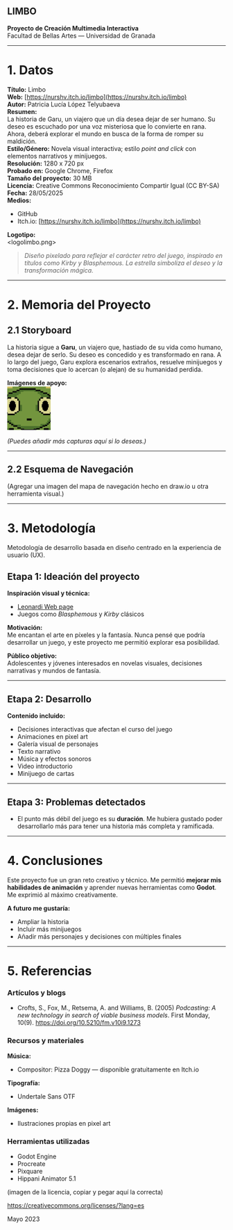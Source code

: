 ## LIMBO

**Proyecto de Creación Multimedia Interactiva**  
Facultad de Bellas Artes — Universidad de Granada

---

# 1. Datos

**Título:** Limbo  
**Web:** [https://nurshv.itch.io/limbo](https://nurshv.itch.io/limbo)  
**Autor:** Patricia Lucía López Telyubaeva  
**Resumen:**  
La historia de Garu, un viajero que un día desea dejar de ser humano. Su deseo es escuchado por una voz misteriosa que lo convierte en rana. Ahora, deberá explorar el mundo en busca de la forma de romper su maldición.  
**Estilo/Género:** Novela visual interactiva; estilo *point and click* con elementos narrativos y minijuegos.  
**Resolución:** 1280 x 720 px  
**Probado en:** Google Chrome, Firefox  
**Tamaño del proyecto:** 30 MB  
**Licencia:** Creative Commons Reconocimiento Compartir Igual (CC BY-SA)  
**Fecha:** 28/05/2025  
**Medios:**
- GitHub  
- Itch.io: [https://nurshv.itch.io/limbo](https://nurshv.itch.io/limbo)

**Logotipo:**  
<logolimbo.png>

> *Diseño pixelado para reflejar el carácter retro del juego, inspirado en títulos como Kirby y Blasphemous. La estrella simboliza el deseo y la transformación mágica.*

---

# 2. Memoria del Proyecto

## 2.1 Storyboard

La historia sigue a **Garu**, un viajero que, hastiado de su vida como humano, desea dejar de serlo. Su deseo es concedido y es transformado en rana. A lo largo del juego, Garu explora escenarios extraños, resuelve minijuegos y toma decisiones que lo acercan (o alejan) de su humanidad perdida.

**Imágenes de apoyo:**  
<img src="iconolimbo.jpg" alt="garu rana" height="100">

*(Puedes añadir más capturas aquí si lo deseas.)*

---

## 2.2 Esquema de Navegación

(Agregar una imagen del mapa de navegación hecho en draw.io u otra herramienta visual.)

---

# 3. Metodología

Metodología de desarrollo basada en diseño centrado en la experiencia de usuario (UX).

## Etapa 1: Ideación del proyecto

**Inspiración visual y técnica:**
- [Leonardi Web page](http://www.rleonardi.com/interactive-resume/)
- Juegos como *Blasphemous* y *Kirby* clásicos

**Motivación:**  
Me encantan el arte en píxeles y la fantasía. Nunca pensé que podría desarrollar un juego, y este proyecto me permitió explorar esa posibilidad.

**Público objetivo:**  
Adolescentes y jóvenes interesados en novelas visuales, decisiones narrativas y mundos de fantasía.

---

## Etapa 2: Desarrollo

**Contenido incluido:**
- Decisiones interactivas que afectan el curso del juego
- Animaciones en pixel art
- Galería visual de personajes
- Texto narrativo
- Música y efectos sonoros
- Video introductorio
- Minijuego de cartas

---

## Etapa 3: Problemas detectados

- El punto más débil del juego es su **duración**. Me hubiera gustado poder desarrollarlo más para tener una historia más completa y ramificada.

---

# 4. Conclusiones

Este proyecto fue un gran reto creativo y técnico. Me permitió **mejorar mis habilidades de animación** y aprender nuevas herramientas como **Godot**. Me exprimió al máximo creativamente.

**A futuro me gustaría:**
- Ampliar la historia
- Incluir más minijuegos
- Añadir más personajes y decisiones con múltiples finales

---

# 5. Referencias

### Artículos y blogs

- Crofts, S., Fox, M., Retsema, A. and Williams, B. (2005) *Podcasting: A new technology in search of viable business models*. First Monday, 10(9). https://doi.org/10.5210/fm.v10i9.1273

### Recursos y materiales

**Música:**  
- Compositor: Pizza Doggy — disponible gratuitamente en Itch.io

**Tipografía:**  
- Undertale Sans OTF

**Imágenes:**  
- Ilustraciones propias en pixel art

### Herramientas utilizadas

- Godot Engine  
- Procreate  
- Pixquare  
- Hippani Animator 5.1


(imagen de la licencia, copiar y pegar aquí la correcta)

https://creativecommons.org/licenses/?lang=es

Mayo 2023

